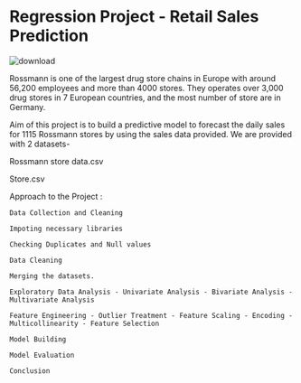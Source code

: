 # Regression Project - Retail Sales Prediction
![download](https://github.com/Abhishek-Dehankar/Regression-Project/assets/135211574/cb5a3a36-4421-4e89-b35a-5fd315bb63e5)



Rossmann is one of the largest drug store chains in Europe with around 56,200 employees and more than 4000 stores. They operates over 3,000 drug stores in 7 European countries, and the most number of store are in Germany.

Aim of this project is to build a predictive model to forecast the daily sales for 1115 Rossmann stores by using the sales data provided. We are provided with 2 datasets-
  
  Rossmann store data.csv
  
  Store.csv 

Approach to the Project :

    Data Collection and Cleaning
    
    Impoting necessary libraries
    
    Checking Duplicates and Null values
    
    Data Cleaning
    
    Merging the datasets.
    
    Exploratory Data Analysis - Univariate Analysis - Bivariate Analysis - Multivariate Analysis
    
    Feature Engineering - Outlier Treatment - Feature Scaling - Encoding - Multicollinearity - Feature Selection
    
    Model Building
    
    Model Evaluation
    
    Conclusion
